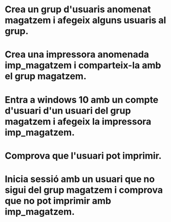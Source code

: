 # Crea un grup d'usuaris anomenat magatzem i afegeix alguns usuaris al grup.
# Crea una impressora anomenada imp_magatzem i comparteix-la amb el grup magatzem.
# Entra a windows 10 amb un compte d'usuari d'un usuari del grup magatzem i afegeix la impressora imp_magatzem.
# Comprova que l'usuari pot imprimir.
# Inicia sessió amb un usuari que no sigui del grup magatzem i comprova que no pot imprimir amb imp_magatzem.
